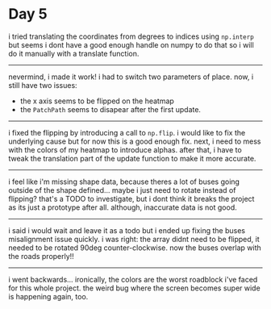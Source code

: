 # Day 5

i tried translating the coordinates from degrees to indices using `np.interp` but seems i dont have a good enough handle on numpy to do that so i will do it manually with a translate function.

---

nevermind, i made it work! i had to switch two parameters of place. now, i still have two issues:

- the x axis seems to be flipped on the heatmap
- the `PatchPath` seems to disapear after the first update.

---

i fixed the flipping by introducing a call to `np.flip`. i would like to fix the underlying cause but for now this is a good enough fix. next, i need to mess with the colors of my heatmap to introduce alphas. after that, i have to tweak the translation part of the update function to make it more accurate.

---

i feel like i'm missing shape data, because theres a lot of buses going outside of the shape defined...
maybe i just need to rotate instead of flipping? that's a TODO to investigate, but i dont think it breaks the project as its just a prototype after all. although, inaccurate data is not good.

---

i said i would wait and leave it as a todo but i ended up fixing the buses misalignment issue quickly. i was right: the array didnt need to be flipped, it needed to be rotated 90deg counter-clockwise. now the buses overlap with the roads properly!!

---

i went backwards... ironically, the colors are the worst roadblock i've faced for this whole project.
the weird bug where the screen becomes super wide is happening again, too.
